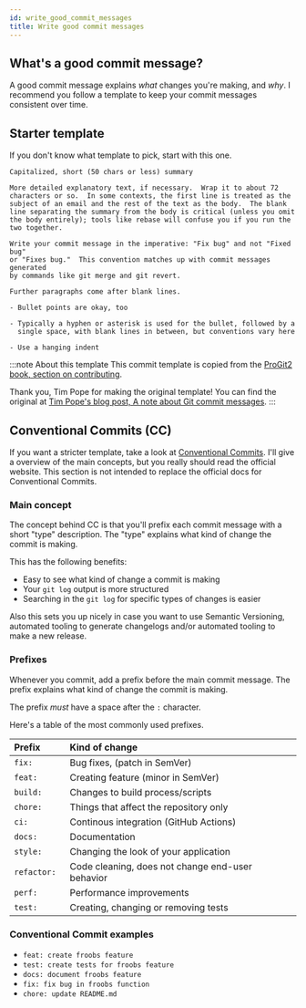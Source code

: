 ```yaml
---
id: write_good_commit_messages
title: Write good commit messages
---
```


## What's a good commit message?

A good commit message explains _what_ changes you're making, and _why_.
I recommend you follow a template to keep your commit messages consistent over time.

## Starter template

If you don't know what template to pick, start with this one.

```text title="Tim Pope's commit message template, lightly edited"
Capitalized, short (50 chars or less) summary

More detailed explanatory text, if necessary.  Wrap it to about 72
characters or so.  In some contexts, the first line is treated as the
subject of an email and the rest of the text as the body.  The blank
line separating the summary from the body is critical (unless you omit
the body entirely); tools like rebase will confuse you if you run the
two together.

Write your commit message in the imperative: "Fix bug" and not "Fixed bug"
or "Fixes bug."  This convention matches up with commit messages generated
by commands like git merge and git revert.

Further paragraphs come after blank lines.

- Bullet points are okay, too

- Typically a hyphen or asterisk is used for the bullet, followed by a
  single space, with blank lines in between, but conventions vary here

- Use a hanging indent
```

:::note About this template
This commit template is copied from the [ProGit2 book, section on contributing](https://github.com/progit/progit2/blob/master/book/05-distributed-git/sections/contributing.asc).

Thank you, Tim Pope for making the original template!
You can find the original at [Tim Pope's blog post, A note about Git commit messages](https://tbaggery.com/2008/04/19/a-note-about-git-commit-messages.html).
:::

## Conventional Commits (CC)

If you want a stricter template, take a look at [Conventional Commits](https://www.conventionalcommits.org/).
I'll give a overview of the main concepts, but you really should read the official website.
This section is not intended to replace the official docs for Conventional Commits.

### Main concept

The concept behind CC is that you'll prefix each commit message with a short "type" description.
The "type" explains what kind of change the commit is making.

This has the following benefits:

- Easy to see what kind of change a commit is making
- Your `git log` output is more structured
- Searching in the `git log` for specific types of changes is easier

Also this sets you up nicely in case you want to use Semantic Versioning, automated tooling to generate changelogs and/or automated tooling to make a new release.

### Prefixes

Whenever you commit, add a prefix before the main commit message.
The prefix explains what kind of change the commit is making.

The prefix _must_ have a space after the `:` character.

Here's a table of the most commonly used prefixes.

| Prefix       | Kind of change                                   |
| :----------- | :----------------------------------------------- |
| `fix: `      | Bug fixes, (patch in SemVer)                     |
| `feat: `     | Creating feature (minor in SemVer)               |
| `build: `    | Changes to build process/scripts                 |
| `chore: `    | Things that affect the repository only           |
| `ci: `       | Continous integration (GitHub Actions)           |
| `docs: `     | Documentation                                    |
| `style: `    | Changing the look of your application            |
| `refactor: ` | Code cleaning, does not change end-user behavior |
| `perf: `     | Performance improvements                         |
| `test: `     | Creating, changing or removing tests             |

### Conventional Commit examples

- `feat: create froobs feature`
- `test: create tests for froobs feature`
- `docs: document froobs feature`
- `fix: fix bug in froobs function`
- `chore: update README.md`

